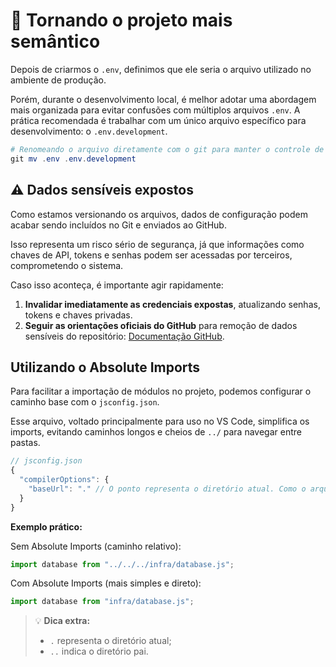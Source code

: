 # 🧠 Tornando o projeto mais semântico

Depois de criarmos o `.env`, definimos que ele seria o arquivo utilizado no ambiente de produção.

Porém, durante o desenvolvimento local, é melhor adotar uma abordagem mais organizada para evitar confusões com múltiplos arquivos `.env`. A prática recomendada é trabalhar com um único arquivo específico para desenvolvimento: o `.env.development`.

```powershell
# Renomeando o arquivo diretamente com o git para manter o controle de histórico
git mv .env .env.development
```

## ⚠️ Dados sensíveis expostos

Como estamos versionando os arquivos, dados de configuração podem acabar sendo incluídos no Git e enviados ao GitHub.

Isso representa um risco sério de segurança, já que informações como chaves de API, tokens e senhas podem ser acessadas por terceiros, comprometendo o sistema.

Caso isso aconteça, é importante agir rapidamente:

1. **Invalidar imediatamente as credenciais expostas**, atualizando senhas, tokens e chaves privadas.
2. **Seguir as orientações oficiais do GitHub** para remoção de dados sensíveis do repositório: [Documentação GitHub](https://docs.github.com/pt/authentication/keeping-your-account-and-data-secure/removing-sensitive-data-from-a-repository).

## Utilizando o Absolute Imports

Para facilitar a importação de módulos no projeto, podemos configurar o caminho base com o `jsconfig.json`.

Esse arquivo, voltado principalmente para uso no VS Code, simplifica os imports, evitando caminhos longos e cheios de `../` para navegar entre pastas.

```js
// jsconfig.json
{
  "compilerOptions": {
    "baseUrl": "." // O ponto representa o diretório atual. Como o arquivo está na raiz do projeto, a referência sempre partirá da raiz.
  }
}
```

**Exemplo prático:**

Sem Absolute Imports (caminho relativo):

```javascript
import database from "../../../infra/database.js";
```

Com Absolute Imports (mais simples e direto):

```javascript
import database from "infra/database.js";
```

> 💡 **Dica extra:**
>
> - `.` representa o diretório atual;
> - `..` indica o diretório pai.
